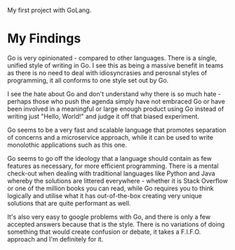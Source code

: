 My first project with GoLang.

# My Findings

Go is very opinionated - compared to other languages. There is a single, unified style of writing in Go.
I see this as being a massive benefit in teams as there is no need to deal with idiosyncrasies and perosnal styles of programming, it all conforms to one style set out by Go.

I see the hate about Go and don't understand why there is so much hate - perhaps those who push the agenda simply have not embraced Go or have been involved in a meaningful or large enough product using Go instead of writing just "Hello, World!" and judge it off that biased experiment. 

Go seems to be a very fast and scalable language that promotes separation of concerns and a microservice approach, while it can be used to write monolothic applications such as this one.

Go seems to go off the ideology that a language should contain as few features as necessary, for more efficient programming. There is a mental check-out when dealing with traditional languages like Python and Java whereby the solutions are littered everywhere - whether it is Stack Overflow or one of the million books you can read, while Go requires you to think logically and utilise what it has out-of-the-box creating very unique solutions that are quite performant as well.

It's also very easy to google problems with Go, and there is only a few accepted answers because that is the style. There is no variations of doing something that would create confusion or debate, it takes a F.I.F.O. approach and I'm definitely for it.
